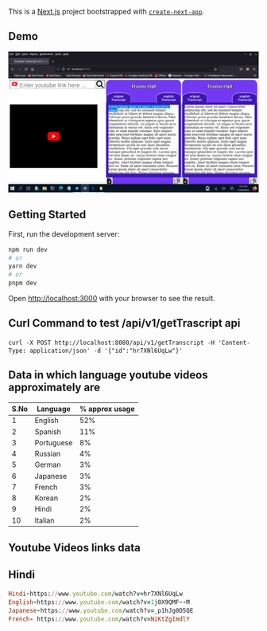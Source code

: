 This is a [Next.js](https://nextjs.org/) project bootstrapped with [`create-next-app`](https://github.com/vercel/next.js/tree/canary/packages/create-next-app).

## Demo 
[![Watch the video](./public/Demo.png)](https://dms.licdn.com/playlist/vid/D4D05AQHxkIBE59FjqA/mp4-640p-30fp-crf28/0/1685256305615?e=1687093200&v=beta&t=yVi92PNbibUOB-eg3B7RSpe42BE8SqcBgvCzrWk0Wzk)

## Getting Started

First, run the development server:

```bash
npm run dev
# or
yarn dev
# or
pnpm dev
```

Open [http://localhost:3000](http://localhost:3000) with your browser to see the result.

## Curl Command to test /api/v1/getTrascript api
```
curl -X POST http://localhost:8080/api/v1/getTranscript -H 'Content-Type: application/json' -d '{"id":"hr7XNl6UqLw"}'

```

## Data in which language youtube videos approximately are
|S.No|Language|% approx usage|
|----|-------|------|
|1	|English|	52%|
|2	|Spanish|	11%|
|3	|Portuguese|	8%|
|4	|Russian|	4%|
|5	|German|	3%|
|6	|Japanese|	3%|
|7	|French|	3%|
|8	|Korean|	2%|
|9	|Hindi|	2%|
|10	|Italian|	2%| 

## Youtube Videos links data
## Hindi 
```ruby
Hindi-https://www.youtube.com/watch?v=hr7XNl6UqLw
English-https://www.youtube.com/watch?v=1j0X9QMF--M
Japanese-https://www.youtube.com/watch?v=_p1hJg0D5QE
French- https://www.youtube.com/watch?v=NiKtZgImdlY
```
